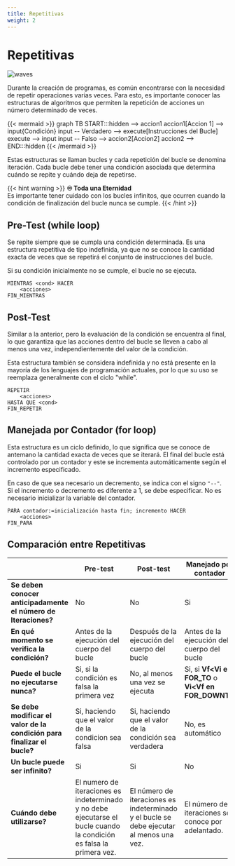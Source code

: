 ```yaml
---
title: Repetitivas
weight: 2
---
```


# Repetitivas

![waves](/aed-docs/images/infinite-waves.jpg)

Durante la creación de programas, es común encontrarse con la necesidad de repetir operaciones varias veces. Para esto, es importante conocer las estructuras de algoritmos que permiten la repetición de acciones un número determinado de veces.

{{< mermaid >}}
graph TB
    START:::hidden --> accion1
    accion1[Accion 1] --> input{Condición}
    input -- Verdadero --> execute[Instrucciones del Bucle]
    execute --> input
    input -- Falso --> accion2[Accion2]
    accion2 --> END:::hidden
{{< /mermaid >}}

Estas estructuras se llaman bucles y cada repetición del bucle se denomina iteración. Cada bucle debe tener una condición asociada que determina cuándo se repite y cuándo deja de repetirse.

{{< hint warning >}}
**♾️ Toda una Eternidad**  
Es importante tener cuidado con los bucles infinitos, que ocurren cuando la condición de finalización del bucle nunca se cumple.
{{< /hint >}}

## Pre-Test (while loop)

Se repite siempre que se cumpla una condición determinada. Es una estructura repetitiva de tipo indefinida, ya que no se conoce la cantidad exacta de veces que se repetirá el conjunto de instrucciones del bucle.

Si su condición inicialmente no se cumple, el bucle no se ejecuta.

```
MIENTRAS <cond> HACER
    <acciones>
FIN_MIENTRAS
```

## Post-Test

Similar a la anterior, pero la evaluación de la condición se encuentra al final, lo que garantiza que las acciones dentro del bucle se lleven a cabo al menos una vez, independientemente del valor de la condición.

Esta estructura también se considera indefinida y no está presente en la mayoría de los lenguajes de programación actuales, por lo que su uso se reemplaza generalmente con el ciclo "while".

```
REPETIR
    <acciones>
HASTA QUE <cond>
FIN_REPETIR
```

## Manejada por Contador (for loop)

Esta estructura es un ciclo definido, lo que significa que se conoce de antemano la cantidad exacta de veces que se iterará. El final del bucle está controlado por un contador y este se incrementa automáticamente según el incremento especificado.

En caso de que sea necesario un decremento, se indica con el signo `"--"`. Si el incremento o decremento es diferente a 1, se debe especificar. No es necesario inicializar la variable del contador.

```
PARA contador:=inicialización hasta fin; incremento HACER
    <acciones>
FIN_PARA
```

## Comparación entre Repetitivas

|                                                                         | Pre-test                                                                                                             | Post-test                                                                               | Manejado por contador                                |
|-------------------------------------------------------------------------|----------------------------------------------------------------------------------------------------------------------|-----------------------------------------------------------------------------------------|------------------------------------------------------|
| **Se deben conocer anticipadamente el número de Iteraciones?**          | No                                                                                                                   | No                                                                                      | Si                                                   |
| **En qué momento se verifica la condición?**                            | Antes de la ejecución del cuerpo del bucle                                                                           | Después de la ejecución del cuerpo del bucle                                            | Antes de la ejecución del cuerpo del bucle           |
| **Puede el bucle no ejecutarse nunca?**                                 | Si, si la condición es falsa la primera vez                                                                          | No, al menos una vez se ejecuta                                                         | Si, si **Vf<Vi en FOR_TO** o **Vi<Vf en FOR_DOWNTO** |
| **Se debe modificar el valor de la condición para finalizar el bucle?** | Si, haciendo que el valor de la condicion sea falsa                                                                  | Si, haciendo que el valor de la condición sea verdadera                                 | No, es automático                                    |
| **Un bucle puede ser infinito?**                                        | Si                                                                                                                   | Si                                                                                      | No                                                   |
| **Cuándo debe utilizarse?**                                             | El numero de iteraciones es indeterminado y no debe ejecutarse el bucle cuando la condición es falsa la primera vez. | El número de iteraciones es indeterminado y el bucle se debe ejecutar al menos una vez. | El número de iteraciones se conoce por adelantado.   |